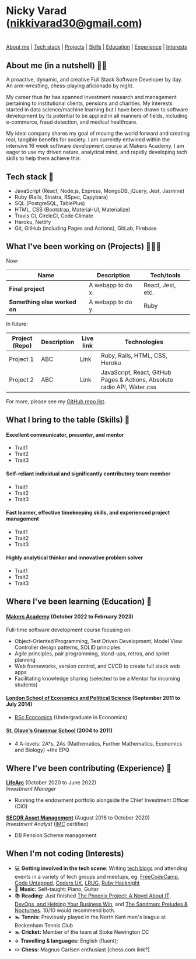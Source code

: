 # Nicky Varad (nikkivarad30@gmail.com) #

#

[About me](#about_me) | [Tech stack](#tech-stack) | [Projects](#projects) | [Skills](#skills) | [Education](#education) | [Experience](#experience) | [Interests](#interests)

</div>

## <a name="about_me">About me (in a nutshell) 👨🏾</a>

A proactive, dynamic, and creative Full Stack Software Developer by day. An arm-wrestling, chess-playing aficionado by night.

My career thus far has spanned investment research and management pertaining to institutional clients, pensions and charities. My interests started in data science/machine learning but I have been drawn to software development by its potential to be applied in all manners of fields, including e-commerce, fraud detection, and medical healthcare.

My ideal company shares my goal of moving the world forward and creating real, tangible benefits for society. I am currently entwined within the intensive 16 week software development course at Makers Academy. I am eager to use my driven nature, analytical mind, and rapidly developing tech skills to help them achieve this.

## <a name="tech-stack">Tech stack 🤖</a> 
- JavaScript (React, Node.js, Express, MongoDB, jQuery, Jest, Jasmine)
- Ruby (Rails, Sinatra, RSpec, Capybara) 
- SQL (PostgreSQL, TablePlus)
- HTML, CSS (Bootstrap, Material-UI, Materialize)
- Travis CI, CircleCI, Code Climate
- Heroku, Netlify
- Git, GitHub (including Pages and Actions), GitLab, Firebase

## <a name="projects">What I've been working on (Projects) 👨🏾‍💻 </a>

Now:

| Name                         | Description       | Tech/tools        |
| ---------------------------- | ----------------- | ----------------- |
| **Final project**            | A webapp to do x. | React, Jest, etc. |
| **Something else worked on** | A webapp to do y. | Ruby              |


In future:

| Project (Repo)   | Description | Live link | Technologies |
|---        |---          |---   |---           |
| Project 1 | ABC | Link | Ruby, Rails, HTML, CSS, Heroku |
| Project 2 | ABC | Link | JavaScript, React, GitHub Pages & Actions, Absolute radio API, Water.css |


For more, please see my [GitHub repo list](https://github.com/nikkivarad?tab=repositories).

## <a name="skills">What I bring to the table (Skills) 🤹 </a>

#### Excellent communicator, presenter, and mentor ####
- Trait1
- Trait2
- Trait3

#### Self-reliant individual and significantly contributory team member ####
- Trait1
- Trait2
- Trait3

#### Fast learner, effective timekeeping skills, and experienced project management ####
- Trait1
- Trait2
- Trait3

#### Highly analytical thinker and innovative problem solver ####
- Trait1
- Trait2
- Trait3


## <a name="education">Where I've been learning (Education) 📖</a>


#### [Makers Academy](https://makers.tech/) (October 2022 to February 2023)

Full-time software development course focusing on:	
- Object-Oriented Programming, Test Driven Development, Model View Controller design patterns, SOLID principles
- Agile principles, pair programming, stand-ups, retros, and sprint planning
- Web frameworks, version control, and CI/CD to create full stack web apps
- Facilitating knowledge sharing (selected to be a Mentor for incoming students)


#### [London School of Economics and Political Science](https://www.lse.ac.uk/) (September 2011 to July 2014)
- [BSc Economics](https://www.lse.ac.uk/study-at-lse/Undergraduate/degree-programmes-2023/BSc-Economics) (Undergraduate in Economics)

#### [St. Olave's Grammar School](https://www.saintolaves.net/) (2004 to 2011)
- 4 A-levels: 2A*s, 2As (Mathematics, Further Mathematics, Economics and Biology) +the EPQ

## <a name="experience">Where I've been contributing (Experience) 💼 </a>

**[LifeArc](https://www.lifearc.org/)** (October 2020 to June 2022)    
*Investment Manager*  
- Running the endowment portfolio alongside the Chief Investment Officer (CIO)


**[SECOR Asset Management](https://www.secor-am.com/)** (August 2016 to October 2020)   
*Investment Analyst* ([IMC](https://www.credly.com/badges/e364db6f-14c6-4c29-b492-45877f14d1c7) certified)  
- DB Pension Scheme management

## <a name="interests">When I'm not coding (Interests)</a>

- 💻 **Getting involved in the tech scene**: Writing [tech blogs](https://medium.com/@nikkivarad) and attending events in a variety of tech groups and meetups, eg. [FreeCodeCamp](https://www.freecodecamp.org/), [Code Untapped](https://codeuntapped.com/), [Coders UK](https://www.meetup.com/CodersUK/), [LRUG](http://lrug.org/), [Ruby Hacknight](https://www.meetup.com/ruby-hacknight-london/) 
- 🎹 **Music:** Self-taught: Piano, Guitar
- 📚 **Reading:** Just finished [The Phoenix Project: A Novel About IT, DevOps, and Helping Your Business Win](https://www.amazon.co.uk/Phoenix-Project-DevOps-Helping-Business-ebook/dp/B00AZRBLHO), and [The Sandman: Preludes & Nocturnes](https://www.amazon.co.uk/Sandman-Preludes-Nocturnes-Vol/dp/1852863269). 10/10 would recommend both.
- 🏊 **Tennis:** Previously played in the North Kent men's league at Beckenham Tennis Club
- 🏊 **Cricket:** Member of the team at Stoke Newington CC
- ✈️ **Travelling & languages:** English (fluent); 
- ✏️ **Chess:** Magnus Carlsen enthusiast [chess.com link?]
